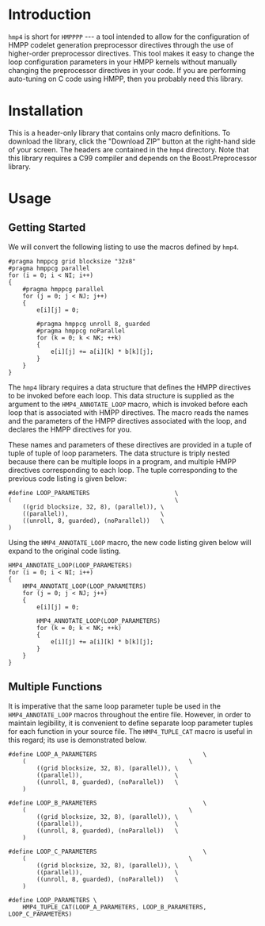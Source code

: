 <!--
  ** File Name:	README.md
  ** Author:	Aditya Ramesh
  ** Date:	07/28/2013
  ** Contact:	_@adityaramesh.com
-->

# Introduction

`hmp4` is short for `HMPPPP` --- a tool intended to allow for the configuration
of HMPP codelet generation preprocessor directives through the use of
higher-order preprocessor directives. This tool makes it easy to change the loop
configuration parameters in your HMPP kernels without manually changing the
preprocessor directives in your code. If you are performing auto-tuning on C
code using HMPP, then you probably need this library.

# Installation

This is a header-only library that contains only macro definitions. To download
the library, click the "Download ZIP" button at the right-hand side of your
screen. The headers are contained in the `hmp4` directory. Note that this
library requires a C99 compiler and depends on the Boost.Preprocessor library.

# Usage

## Getting Started

We will convert the following listing to use the macros defined by `hmp4`.

	#pragma hmppcg grid blocksize "32x8"
	#pragma hmppcg parallel
	for (i = 0; i < NI; i++)
	{
		#pragma hmppcg parallel
		for (j = 0; j < NJ; j++)
		{
			e[i][j] = 0;

			#pragma hmppcg unroll 8, guarded
			#pragma hmppcg noParallel
			for (k = 0; k < NK; ++k)
			{
				e[i][j] += a[i][k] * b[k][j];
			}
		}
	}

The `hmp4` library requires a data structure that defines the HMPP directives to
be invoked before each loop. This data structure is supplied as the argument to
the `HMP4_ANNOTATE_LOOP` macro, which is invoked before each loop that is
associated with HMPP directives. The macro reads the names and the parameters of
the HMPP directives associated with the loop, and declares the HMPP directives
for you.

These names and parameters of these directives are provided in a tuple of tuple
of tuple of loop parameters. The data structure is triply nested because there
can be multiple loops in a program, and multiple HMPP directives corresponding
to each loop. The tuple corresponding to the previous code listing is given
below:

	#define LOOP_PARAMETERS                        \
	(                                              \
		((grid blocksize, 32, 8), (parallel)), \
		((parallel)),                          \
		((unroll, 8, guarded), (noParallel))   \
	)

Using the `HMP4_ANNOTATE_LOOP` macro, the new code listing given below will
expand to the original code listing.

	HMP4_ANNOTATE_LOOP(LOOP_PARAMETERS)
	for (i = 0; i < NI; i++)
	{
		HMP4_ANNOTATE_LOOP(LOOP_PARAMETERS)
		for (j = 0; j < NJ; j++)
		{
			e[i][j] = 0;

			HMP4_ANNOTATE_LOOP(LOOP_PARAMETERS)
			for (k = 0; k < NK; ++k)
			{
				e[i][j] += a[i][k] * b[k][j];
			}
		}
	}

## Multiple Functions

It is imperative that the same loop parameter tuple be used in the
`HMP4_ANNOTATE_LOOP` macros throughout the entire file. However, in order to
maintain legibility, it is convenient to define separate loop parameter tuples
for each function in your source file. The `HMP4_TUPLE_CAT` macro is useful in
this regard; its use is demonstrated below.

	#define LOOP_A_PARAMETERS                              \
		(                                              \
			((grid blocksize, 32, 8), (parallel)), \
			((parallel)),                          \
			((unroll, 8, guarded), (noParallel))   \
		)

	#define LOOP_B_PARAMETERS                              \
		(                                              \
			((grid blocksize, 32, 8), (parallel)), \
			((parallel)),                          \
			((unroll, 8, guarded), (noParallel))   \
		)

	#define LOOP_C_PARAMETERS                              \
		(                                              \
			((grid blocksize, 32, 8), (parallel)), \
			((parallel)),                          \
			((unroll, 8, guarded), (noParallel))   \
		)

	#define LOOP_PARAMETERS \
		HMP4_TUPLE_CAT(LOOP_A_PARAMETERS, LOOP_B_PARAMETERS, LOOP_C_PARAMETERS)
